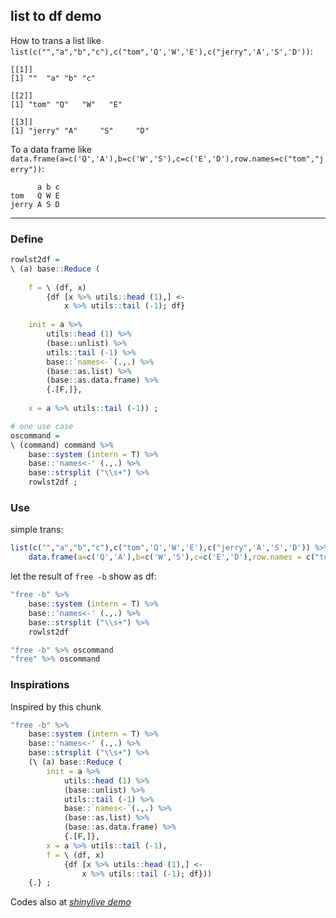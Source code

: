 
## list to df demo


How to trans a list like `list(c("","a","b","c"),c("tom",'Q','W','E'),c("jerry",'A','S','D'))`: 

~~~~
[[1]]
[1] ""  "a" "b" "c"

[[2]]
[1] "tom" "Q"   "W"   "E"  

[[3]]
[1] "jerry" "A"     "S"     "D"    

~~~~

To a data frame like `data.frame(a=c('Q','A'),b=c('W','S'),c=c('E','D'),row.names=c("tom","jerry"))`: 

~~~~
      a b c
tom   Q W E
jerry A S D
~~~~

--------

### Define 

~~~ r
rowlst2df = 
\ (a) base::Reduce (
	
	f = \ (df, x) 
		{df [x %>% utils::head (1),] <- 
			x %>% utils::tail (-1); df}
	
	init = a %>% 
		utils::head (1) %>% 
		(base::unlist) %>% 
		utils::tail (-1) %>% 
		base::`names<-`(.,.) %>% 
		(base::as.list) %>% 
		(base::as.data.frame) %>% 
		{.[F,]}, 
	
	x = a %>% utils::tail (-1)) ;

# one use case
oscommand = 
\ (command) command %>% 
	base::system (intern = T) %>% 
	base::'names<-' (.,.) %>% 
	base::strsplit ("\\s+") %>% 
	rowlst2df ;
~~~

### Use

simple trans: 

~~~ r
list(c("","a","b","c"),c("tom",'Q','W','E'),c("jerry",'A','S','D')) %>% rowlst2df %>% identical (
	data.frame(a=c('Q','A'),b=c('W','S'),c=c('E','D'),row.names = c("tom","jerry")))
~~~

let the result of `free -b` show as df: 

~~~ r
"free -b" %>% 
	base::system (intern = T) %>% 
	base::'names<-' (.,.) %>% 
	base::strsplit ("\\s+") %>% 
	rowlst2df

"free -b" %>% oscommand
"free" %>% oscommand
~~~

### Inspirations

Inspired by this chunk

~~~ r
"free -b" %>% 
	base::system (intern = T) %>% 
	base::'names<-' (.,.) %>% 
	base::strsplit ("\\s+") %>% 
	(\ (a) base::Reduce (
		init = a %>% 
			utils::head (1) %>% 
			(base::unlist) %>% 
			utils::tail (-1) %>% 
			base::`names<-`(.,.) %>% 
			(base::as.list) %>% 
			(base::as.data.frame) %>% 
			{.[F,]}, 
		x = a %>% utils::tail (-1), 
		f = \ (df, x) 
			{df [x %>% utils::head (1),] <- 
				x %>% utils::tail (-1); df}))
	{.} ;
~~~

Codes also at [*shinylive demo*](https://shinylive.io/r/editor/#code=NobwRAdghgtgpmAXGAJnGB7AdAJTAGjAGMMIAXOcpMAYgHIACAAQBsBLIygZzgagHMADiwC0AZiwAGADoR6DWbPYAjAE5RVATwYAKGANVsyZVQEoA3IrmM0AMzYQ4s+bNUYA7iy5kATClsMALwKENLSulCmDMpQPIiIOHAoAK6cuopkGQHBYbr++AwAHlEZ0mQg-gzAhQwApAB8tQzJZGxe8QAWcFAougCMpvgAugwAPCIhZVNkNQ1NLW1c8WRQbboiA+YM-gC+BaWhrRBGQXx1jZOZZAvtiF09-VFzl2U6MXGIyRDs3k8XpddWrcVmsdBs-k0Ae84PEAAbQeBccawnRYfBYCEvMhvWIwxCxLA-MiYgE4j4ElBQFZYWzqeAkw5lEBYYAAMWGexehxqwSg53mQKWiBBLHWAyillC1maXAETmlVnkXDYMGEvBMUAgXCUbG8OiIOmkYCN+CNUBNRuUFuIRsGBqNZAwMBNdAAinR8HQAOoeugAUTodsNYAAVnBVFoXQBBX0AZV9ABFA5i3J5vH4As82GhyBwoKLDYdKdTabA4DooIEDW7fTHBsoqzpvXHA-giI3-YnW6msAi4FxTvawI7nQQjWGI5pbaYJQwaFU+iMACo4ACqfsVjBYcDIDDIXQYqn7yRYu4wAVhtLgvBEylhDC4HQ8fAH-kUYCvN6tYH5l2h8S4TRvHQXQHAoVQIFOJcGTKf9EDoPskRERhUXRGCyDg7xVC4YQTmDMIwi4ABqW1fwyVMvF8SpJWcGw4HsRxaJCDAuBIGB9AgXoclCcJ9SdDiUCiNiBLIw5MKAigYFA8hw0g4JoNE2DcXiBCyyQlC0QxRSMOUxAsJw9hd3wgjiNI55yI8SiMwYGjpWSWV+HlFxQg-I8vyNX8WOEzVeho1zrw854vP4nybKsWQwB2IYgA)

